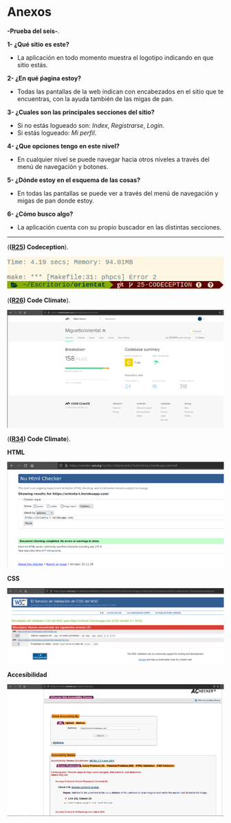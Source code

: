 # Anexos

**-Prueba del seis-**.

**1- ¿Qué sitio es este?**
- La aplicación en todo momento muestra el logotipo indicando en que sitio estás.

**2- ¿En qué ṕagina estoy?**
- Todas las pantallas de la web indican con encabezados en el sitio que te encuentras, con la ayuda también de las migas de pan.

**3- ¿Cuales son las principales secciones del sitio?**
- Si no estás logueado son: *Index*, *Registrarse*, *Login*.
- Si estás logueado: *Mi perfil*.

**4- ¿Que opciones tengo en este nivel?**
- En cualquier nivel se puede navegar hacia otros niveles a través del menú de navegación y botones.

**5- ¿Dónde estoy en el esquema de las cosas?**
- En todas las pantallas se puede ver a través del menú de navegación y migas de pan donde estoy.

**6- ¿Cómo busco algo?**
- La aplicación cuenta con su propio buscador en las distintas secciones.

---

(**([R25](https://github.com/Miguetto/orientat/issues/25)) Codeception**).

![Pruebas Codeception](images/anexos/codeception.png)

(**([R26](https://github.com/Miguetto/orientat/issues/26)) Code Climate**).

![Pruebas Codeclimate](images/anexos/codeclimate.png)

(**([R34](https://github.com/Miguetto/orientat/issues/34)) Code Climate**).

**HTML**

![Validación HTML](images/anexos/validacionhtml.png)

**CSS**

![Validación CSS](images/anexos/validacioncss.png)

**Accesibilidad**

![Validación accesibilidad](images/anexos/validacionacc.png)










